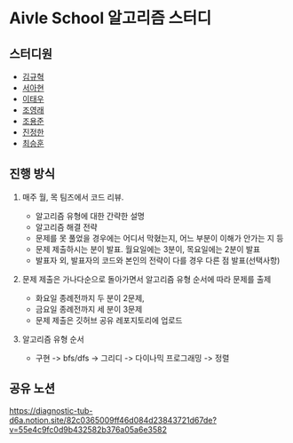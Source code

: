 # Aivle School 알고리즘 스터디

## 스터디원

- [김규혁](https://github.com/testerhyuk)
- [서아현](https://github.com/doublemano)
- [이태우](https://github.com/leetaewoo123)
- [조영래](https://github.com/younglaecho)
- [조용준](https://github.com/yongjunism)
- [진정한](https://github.com/jin9007)
- [최승훈](https://github.com/owvwo)

## 진행 방식

1. 매주 월, 목 팀즈에서 코드 리뷰.
   - 알고리즘 유형에 대한 간략한 설명
   - 알고리즘 해결 전략
   - 문제를 못 풀었을 경우에는 어디서 막혔는지, 어느 부분이 이해가 안가는 지 등
   - 문제 제출하시는 분이 발표. 월요일에는 3분이, 목요일에는 2분이 발표
   - 발표자 외, 발표자의 코드와 본인의 전략이 다를 경우 다른 점 발표(선택사항)

2. 문제 제출은 가나다순으로 돌아가면서 알고리즘 유형 순서에 따라 문제를 출제
   - 화요일 종례전까지 두 분이 2문제,
   - 금요일 종례전까지 세 분이 3문제
   - 문제 제출은 깃허브 공유 레포지토리에 업로드

3. 알고리즘 유형 순서
   - 구현 -> bfs/dfs -> 그리디 -> 다이나믹 프로그래밍 -> 정렬

## 공유 노션
https://diagnostic-tub-d6a.notion.site/82c0365009ff46d084d23843721d67de?v=55e4c9fc0d9b432582b376a05a6e3582
